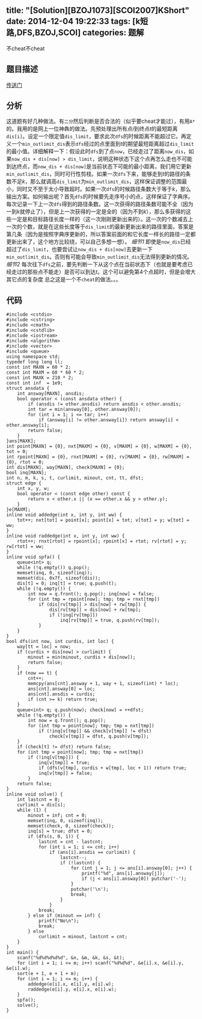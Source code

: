 title: "[Solution][BZOJ1073][SCOI2007]KShort"
date: 2014-12-04 19:22:33
tags: [k短路,DFS,BZOJ,SCOI]
categories: 题解
---
不cheat不cheat
<!--more-->
## 题目描述
[传送门](http://www.lydsy.com/JudgeOnline/problem.php?id=1073)

## 分析
这道题有好几种做法。有`二分`然后判断是否合法的（似乎要cheat才能过），有用`A*`的。我用的是网上一位神犇的做法。先预处理出所有点$i$到终点$t$的最短距离`dis[i]`。设定一个限定值`dis_limit`，要求此次`dfs`的时候距离不能超过它。再定义一个`min_outlimit_dis`表示`dfs`经过的点里面到$t$的期望最短距离超过`dis_limit`的最小值。详细解释一下：假设此时`dfs`到了点`now`，已经走过了距离`now_dis`，如果`now_dis + dis[now] > dis_limit`，说明这种状态下这个点再怎么走也不可能到达终点，而`now_dis + dis[now]`是当前状态下可能的最小距离，我们用它更新`min_outlimit_dis`，同时可行性剪枝。如果一次`dfs`下来，能够走到$t$的路径的条数不足$k$，那么就调高`dis_limit`为`min_outlimit_dis`，这样保证调整的范围最小，同时又不至于太小导致超时。如果一次`dfs`的时候路径条数大于等于$k$，那么输出方案。如何输出呢？首先`dfs`的时候要先走序号小的点，这样保证了字典序。每次记录一下上一次`dfs`得到的路径条数。这一次获得的路径条数可能不全（因为一到$k$就停止了），但是上一次获得的一定是全的（因为不到$k$），那么多获得的这些一定是和目标路径长度一样的（这一次刚刚更新出来的）。这一次的个数减去上一次的个数，就是在这些长度等于`dis_limit`的最新更新出来的路径里面，答案是第几条（因为是按照字典序更新的，所以答案前面的和它长度一样长的路径一定都更新出来了，这个地方比较绕，可以自己多想一想）。
*细节1* 即使是`now_dis`已经超过了`dis_limit`，也要尝试让`now_dis + dis[now]`去更新一下`min_outlimit_dis`。否则有可能会导致`min_outlimit_dis`无法得到更新的情况。
*细节2* 每次往下`dfs`之前，要先判断一下从这个点在当前状态下（也就是要考虑已经走过的那些点不能走）是否可以到达$t$。这个可以避免第$4$个点超时，但是会增大其它点的复杂度
总之这是一个不`cheat`的做法。。。

## 代码
```
#include <cstdio>
#include <cstring>
#include <cmath>
#include <cstdlib>
#include <iostream>
#include <algorithm>
#include <vector>
#include <queue>
using namespace std;
typedef long long ll;
const int MAXN = 60 * 2;
const int MAXM = 60 * 60 * 2;
const int MAXK = 210 * 2;
const int inf  = 1e9;
struct ansdata {
    int answay[MAXN], ansdis;
    bool operator < (const ansdata other) {
        if (ansdis != other.ansdis) return ansdis < other.ansdis;
        int tar = min(answay[0], other.answay[0]);
        for (int i = 1; i <= tar; i++)
            if (answay[i] != other.answay[i]) return answay[i] < other.answay[i];
        return false;
    }
}ans[MAXK];
int point[MAXN] = {0}, nxt[MAXM] = {0}, v[MAXM] = {0}, w[MAXM] = {0}, tot = 0;
int rpoint[MAXN] = {0}, rnxt[MAXM] = {0}, rv[MAXM] = {0}, rw[MAXM] = {0}, rtot = 0;
int dis[MAXN], way[MAXN], check[MAXN] = {0};
bool inq[MAXN];
int n, m, k, s, t, curlimit, minout, cnt, tt, dfst;
struct edge {
    int x, y, w;
    bool operator < (const edge other) const {
        return x < other.x || (x == other.x && y > other.y);
    }
}e[MAXM];
inline void addedge(int x, int y, int ww) {
    tot++; nxt[tot] = point[x]; point[x] = tot; v[tot] = y; w[tot] = ww;
}
inline void raddedge(int x, int y, int ww) {
    rtot++; rnxt[rtot] = rpoint[x]; rpoint[x] = rtot; rv[rtot] = y; rw[rtot] = ww;
}
inline void spfa() {
    queue<int> q;
    while (!q.empty()) q.pop();
    memset(inq, 0, sizeof(inq));
    memset(dis, 0x7f, sizeof(dis));
    dis[t] = 0; inq[t] = true; q.push(t);
    while (!q.empty()) {
        int now = q.front(); q.pop(); inq[now] = false;
        for (int tmp = rpoint[now]; tmp; tmp = rnxt[tmp])
            if (dis[rv[tmp]] > dis[now] + rw[tmp]) {
                dis[rv[tmp]] = dis[now] + rw[tmp];
                if (!inq[rv[tmp]])
                    inq[rv[tmp]] = true, q.push(rv[tmp]);
            }
    }
}
bool dfs(int now, int curdis, int loc) {
    way[tt = loc] = now;
    if (curdis + dis[now] > curlimit) {
        minout = min(minout, curdis + dis[now]);
        return false;
    }
    if (now == t) {
        cnt++;
        memcpy(ans[cnt].answay + 1, way + 1, sizeof(int) * loc);
        ans[cnt].answay[0] = loc;
        ans[cnt].ansdis = curdis;
        if (cnt >= k) return true;
    }
    queue<int> q; q.push(now); check[now] = ++dfst;
    while (!q.empty()) {
        int now = q.front(); q.pop();
        for (int tmp = point[now]; tmp; tmp = nxt[tmp])
            if (!inq[v[tmp]] && check[v[tmp]] != dfst)
                check[v[tmp]] = dfst, q.push(v[tmp]);
    }
    if (check[t] != dfst) return false;
    for (int tmp = point[now]; tmp; tmp = nxt[tmp])
        if (!inq[v[tmp]]) {
            inq[v[tmp]] = true;
            if (dfs(v[tmp], curdis + w[tmp], loc + 1)) return true;
            inq[v[tmp]] = false;
        }
    return false;
}
inline void solve() {
    int lastcnt = 0;
    curlimit = dis[s];
    while (1) {
        minout = inf; cnt = 0;
        memset(inq, 0, sizeof(inq));
        memset(check, 0, sizeof(check));
        inq[s] = true; dfst = 0;
        if (dfs(s, 0, 1)) {
            lastcnt = cnt - lastcnt;
            for (int i = 1; i <= cnt; i++)
                if (ans[i].ansdis == curlimit) {
                    lastcnt--;
                    if (!lastcnt) {
                        for (int j = 1; j <= ans[i].answay[0]; j++) {
                            printf("%d", ans[i].answay[j]);
                            if (j < ans[i].answay[0]) putchar('-');
                        }
                        putchar('\n');
                        break; 
                    }
                }
            break;
        } else if (minout == inf) {
            printf("No\n");
            break;
        } else
            curlimit = minout, lastcnt = cnt;
    }
}
int main() {
    scanf("%d%d%d%d%d", &n, &m, &k, &s, &t);
    for (int i = 1; i <= m; i++) scanf("%d%d%d", &e[i].x, &e[i].y, &e[i].w);
    sort(e + 1, e + 1 + m);
    for (int i = 1; i <= m; i++) {
        addedge(e[i].x, e[i].y, e[i].w);
        raddedge(e[i].y, e[i].x, e[i].w);
    }
    spfa();
    solve();
}
```